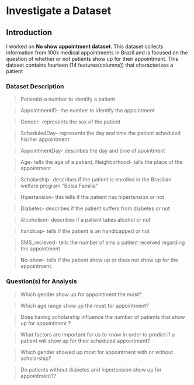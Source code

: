 # Investigate a Dataset

## Introduction

I worked on **No show appointment dataset**. This dataset collects information from 100k medical appointments in Brazil and is focused on the question of whether or not patients show up for their appointment. This dataset contains fourteen (14 features(columns)) that characterizes a patient 

### Dataset Description 

>Patientid-a number to identify a patient

>AppointmentID- the number to identify the appointment

>Gender- represents the sex of the patient

>ScheduledDay- represents the day and time the patient scheduled his/her appointment
 
>AppointmentDay- describes the day and time of apointment

>Age- tells the age of a patient, Neighborhood- tells the place of the appointment 

>Scholarship- describes if the patient is enrolled in the Brasilian welfare program "Bolsa Família"

>Hipertension- this tells if the patient has hipertension or not

>Diabetes- describes if the patient suffers from diabetes or not 

>Alcoholism- describes if a patient takes alcohol or not

>handicap- tells if the patient is an handicapped or not

>SMS_recieved- tells the number of sms a patient received regarding the appointment

> No-show- tells if the patient show up or does not show up for the appointment.

### Question(s) for Analysis

> Which gender show up for appointment the most?

> Which age range show up the most for appointment?

> Does having scholarship influence the number of patients that show up for appointment ?

> What factors are important for us to know in order to predict if a patient will show up for their scheduled appointment?

> Which gender showed up most for appointment with or without scholarship?

> Do patients without diabetes and hipertension show up for appointment??
